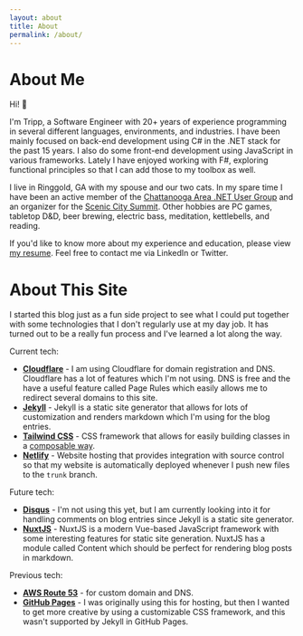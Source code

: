 ```yaml
---
layout: about
title: About
permalink: /about/
---
```


# About Me

Hi! 👋

I'm Tripp, a Software Engineer with 20+ years of experience programming in several different languages, environments, and industries. I have been mainly focused on back-end development using C# in the .NET stack for the past 15 years. I also do some front-end development using JavaScript in various frameworks. Lately I have enjoyed working with F#, exploring functional principles so that I can add those to my toolbox as well.

I live in Ringgold, GA with my spouse and our two cats. In my spare time I have been an active member of the [Chattanooga Area .NET User Group](https://www.meetup.com/Chattanooga-Area-NET-User-Group-CHADNUG/) and an organizer for the [Scenic City Summit](https://sceniccitysummit.com/). Other hobbies are PC games, tabletop D&D, beer brewing, electric bass, meditation, kettlebells, and reading.

If you'd like to know more about my experience and education, please view [my resume](https://resume.trippshelnutt.com). Feel free to contact me via LinkedIn or Twitter.

# About This Site

I started this blog just as a fun side project to see what I could put together with some technologies that I don't regularly use at my day job. It has turned out to be a really fun process and I've learned a lot along the way.

Current tech:

- **[Cloudflare](https://www.cloudflare.com/)** - I am using Cloudflare for domain registration and DNS. Cloudflare has a lot of features which I'm not using. DNS is free and the have a useful feature called Page Rules which easily allows me to redirect several domains to this site.
- **[Jekyll](https://jekyllrb.com/)** - Jekyll is a static site generator that allows for lots of customization and renders markdown which I'm using for the blog entries.
- **[Tailwind CSS](https://tailwindcss.com/)** - CSS framework that allows for easily building classes in a [composable way](https://tailwindcss.com/docs/extracting-components/#extracting-css-components-with-apply).
- **[Netlify](https://netlify.com)** - Website hosting that provides integration with source control so that my website is automatically deployed whenever I push new files to the `trunk` branch.

Future tech:

- **[Disqus](https://disqus.com)** - I'm not using this yet, but I am currently looking into it for handling comments on blog entries since Jekyll is a static site generator.
- **[NuxtJS](https://nuxtjs.org)** - NuxtJS is a modern Vue-based JavaScript framework with some interesting features for static site generation. NuxtJS has a module called Content which should be perfect for rendering blog posts in markdown. 

Previous tech:

- **[AWS Route 53](https://aws.amazon.com/route53/)** - for custom domain and DNS.
- **[GitHub Pages](https://pages.github.com/)** - I was originally using this for hosting, but then I wanted to get more creative by using a customizable CSS framework, and this wasn't supported by Jekyll in GitHub Pages.
